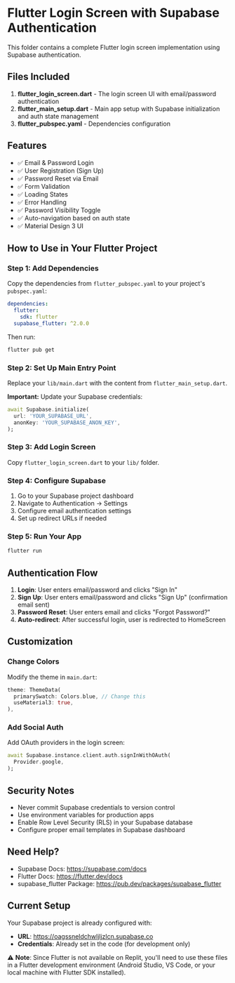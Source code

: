 # Flutter Login Screen with Supabase Authentication

This folder contains a complete Flutter login screen implementation using Supabase authentication.

## Files Included

1. **flutter_login_screen.dart** - The login screen UI with email/password authentication
2. **flutter_main_setup.dart** - Main app setup with Supabase initialization and auth state management
3. **flutter_pubspec.yaml** - Dependencies configuration

## Features

- ✅ Email & Password Login
- ✅ User Registration (Sign Up)
- ✅ Password Reset via Email
- ✅ Form Validation
- ✅ Loading States
- ✅ Error Handling
- ✅ Password Visibility Toggle
- ✅ Auto-navigation based on auth state
- ✅ Material Design 3 UI

## How to Use in Your Flutter Project

### Step 1: Add Dependencies

Copy the dependencies from `flutter_pubspec.yaml` to your project's `pubspec.yaml`:

```yaml
dependencies:
  flutter:
    sdk: flutter
  supabase_flutter: ^2.0.0
```

Then run:
```bash
flutter pub get
```

### Step 2: Set Up Main Entry Point

Replace your `lib/main.dart` with the content from `flutter_main_setup.dart`.

**Important:** Update your Supabase credentials:
```dart
await Supabase.initialize(
  url: 'YOUR_SUPABASE_URL',
  anonKey: 'YOUR_SUPABASE_ANON_KEY',
);
```

### Step 3: Add Login Screen

Copy `flutter_login_screen.dart` to your `lib/` folder.

### Step 4: Configure Supabase

1. Go to your Supabase project dashboard
2. Navigate to Authentication → Settings
3. Configure email authentication settings
4. Set up redirect URLs if needed

### Step 5: Run Your App

```bash
flutter run
```

## Authentication Flow

1. **Login**: User enters email/password and clicks "Sign In"
2. **Sign Up**: User enters email/password and clicks "Sign Up" (confirmation email sent)
3. **Password Reset**: User enters email and clicks "Forgot Password?"
4. **Auto-redirect**: After successful login, user is redirected to HomeScreen

## Customization

### Change Colors
Modify the theme in `main.dart`:
```dart
theme: ThemeData(
  primarySwatch: Colors.blue, // Change this
  useMaterial3: true,
),
```

### Add Social Auth
Add OAuth providers in the login screen:
```dart
await Supabase.instance.client.auth.signInWithOAuth(
  Provider.google,
);
```

## Security Notes

- Never commit Supabase credentials to version control
- Use environment variables for production apps
- Enable Row Level Security (RLS) in your Supabase database
- Configure proper email templates in Supabase dashboard

## Need Help?

- Supabase Docs: https://supabase.com/docs
- Flutter Docs: https://flutter.dev/docs
- supabase_flutter Package: https://pub.dev/packages/supabase_flutter

## Current Setup

Your Supabase project is already configured with:
- **URL**: https://oagssneldchwljljzlcn.supabase.co
- **Credentials**: Already set in the code (for development only)

⚠️ **Note**: Since Flutter is not available on Replit, you'll need to use these files in a Flutter development environment (Android Studio, VS Code, or your local machine with Flutter SDK installed).
